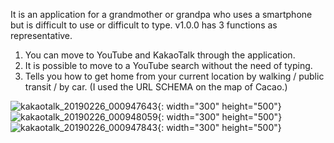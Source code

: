 It is an application for a grandmother or grandpa who uses a smartphone but is difficult to use or difficult to type.
v1.0.0 has 3 functions as representative.
1. You can move to YouTube and KakaoTalk through the application.
2. It is possible to move to a YouTube search without the need of typing.
3. Tells you how to get home from your current location by walking / public transit / by car. (I used the URL SCHEMA on the map of Cacao.)

![kakaotalk_20190226_000947643](https://user-images.githubusercontent.com/38394861/53347088-bbf95e80-395b-11e9-8372-e74bf6a98aa8.jpg){: width="300" height="500"}
![kakaotalk_20190226_000948059](https://user-images.githubusercontent.com/38394861/53347090-bbf95e80-395b-11e9-83a0-c206c46790fc.jpg){: width="300" height="500"}
![kakaotalk_20190226_000947843](https://user-images.githubusercontent.com/38394861/53347094-bbf95e80-395b-11e9-8a02-de17e49143be.jpg){: width="300" height="500"}
